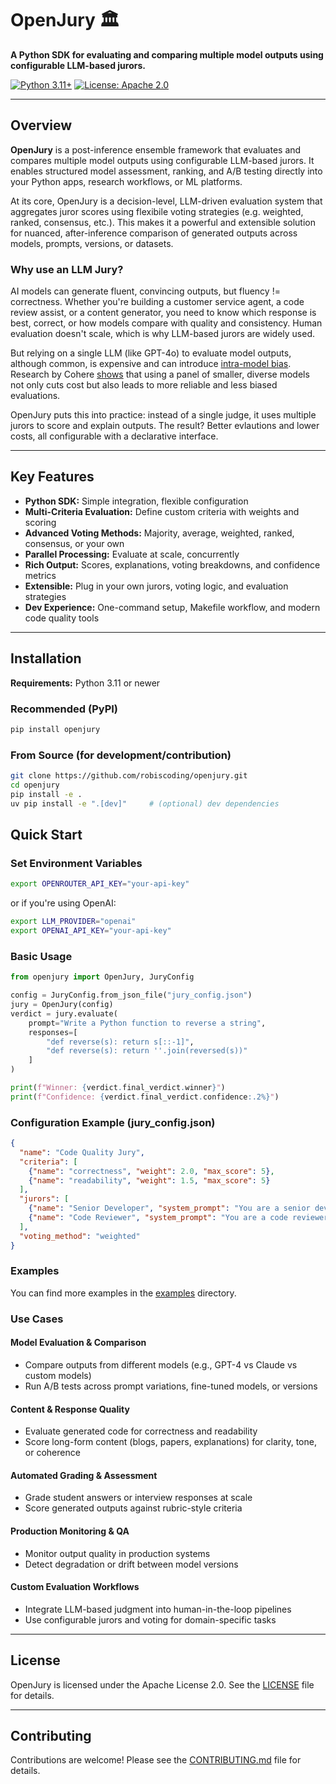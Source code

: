 # OpenJury 🏛️

**A Python SDK for evaluating and comparing multiple model outputs using configurable LLM-based jurors.**

[![Python 3.11+](https://img.shields.io/badge/python-3.11+-blue.svg)](https://www.python.org/downloads/)
[![License: Apache 2.0](https://img.shields.io/badge/License-Apache%202.0-blue.svg)](https://opensource.org/licenses/Apache-2.0)

---

## Overview

**OpenJury** is a post-inference ensemble framework that evaluates and compares multiple model outputs using configurable LLM-based jurors. It enables structured model assessment, ranking, and A/B testing directly into your Python apps, research workflows, or ML platforms.

At its core, OpenJury is a decision-level, LLM-driven evaluation system that aggregates juror scores using flexibile voting strategies (e.g. weighted, ranked, consensus, etc.). This makes it a powerful and extensible solution for nuanced, after-inference comparison of generated outputs across models, prompts, versions, or datasets.

### Why use an LLM Jury?

AI models can generate fluent, convincing outputs, but fluency != correctness. Whether you're building a customer service agent, a code review assist, or a content generator, you need to know which response is best, correct, or how models compare with quality and consistency. Human evaluation doesn't scale, which is why LLM-based jurors are widely used.

But relying on a single LLM (like GPT-4o) to evaluate model outputs, although common, is expensive and can introduce [intra-model bias](https://arxiv.org/abs/2404.13076). Research by Cohere [shows](https://arxiv.org/abs/2404.18796) that using a panel of smaller, diverse models not only cuts cost but also leads to more reliable and less biased evaluations.

OpenJury puts this into practice: instead of a single judge, it uses multiple jurors to score and explain outputs. The result? Better evlautions and lower costs, all configurable with a declarative interface.


---

## Key Features

- **Python SDK:** Simple integration, flexible configuration
- **Multi-Criteria Evaluation:** Define custom criteria with weights and scoring
- **Advanced Voting Methods:** Majority, average, weighted, ranked, consensus, or your own
- **Parallel Processing:** Evaluate at scale, concurrently
- **Rich Output:** Scores, explanations, voting breakdowns, and confidence metrics
- **Extensible:** Plug in your own jurors, voting logic, and evaluation strategies
- **Dev Experience:** One-command setup, Makefile workflow, and modern code quality tools

---

## Installation

**Requirements:** Python 3.11 or newer

### Recommended (PyPI)

```bash
pip install openjury
```

### From Source (for development/contribution)

```bash
git clone https://github.com/robiscoding/openjury.git
cd openjury
pip install -e .
uv pip install -e ".[dev]"     # (optional) dev dependencies
```

## Quick Start

### Set Environment Variables

```bash
export OPENROUTER_API_KEY="your-api-key"
```

or if you're using OpenAI:
```bash
export LLM_PROVIDER="openai"
export OPENAI_API_KEY="your-api-key"
```

### Basic Usage

```python
from openjury import OpenJury, JuryConfig

config = JuryConfig.from_json_file("jury_config.json")
jury = OpenJury(config)
verdict = jury.evaluate(
    prompt="Write a Python function to reverse a string",
    responses=[
        "def reverse(s): return s[::-1]",
        "def reverse(s): return ''.join(reversed(s))"
    ]
)

print(f"Winner: {verdict.final_verdict.winner}")
print(f"Confidence: {verdict.final_verdict.confidence:.2%}")
```

### Configuration Example (jury_config.json)

```json
{
  "name": "Code Quality Jury",
  "criteria": [
    {"name": "correctness", "weight": 2.0, "max_score": 5},
    {"name": "readability", "weight": 1.5, "max_score": 5}
  ],
  "jurors": [
    {"name": "Senior Developer", "system_prompt": "You are a senior developer. You are tasked with reviewing the code and providing a score and explanation for the correctness and readability of the code.", "model_name": "qwen/qwen-2.5-coder-32b", "weight": 2.0},
    {"name": "Code Reviewer", "system_prompt": "You are a code reviewer. You are tasked with reviewing the code and providing a score and explanation for the correctness and readability of the code.", "model_name": "llama3/llama-3.1-8b-instruct", "weight": 1.0}
  ],
  "voting_method": "weighted"
}
```

### Examples

You can find more examples in the [examples](examples) directory.

### Use Cases

#### Model Evaluation & Comparison
- Compare outputs from different models (e.g., GPT-4 vs Claude vs custom models)
- Run A/B tests across prompt variations, fine-tuned models, or versions

#### Content & Response Quality
- Evaluate generated code for correctness and readability
- Score long-form content (blogs, papers, explanations) for clarity, tone, or coherence

#### Automated Grading & Assessment
- Grade student answers or interview responses at scale
- Score generated outputs against rubric-style criteria

#### Production Monitoring & QA
- Monitor output quality in production systems
- Detect degradation or drift between model versions

#### Custom Evaluation Workflows
- Integrate LLM-based judgment into human-in-the-loop pipelines
- Use configurable jurors and voting for domain-specific tasks

---

## License

OpenJury is licensed under the Apache License 2.0. See the [LICENSE](LICENSE) file for details.

---

## Contributing

Contributions are welcome! Please see the [CONTRIBUTING.md](CONTRIBUTING.md) file for details.